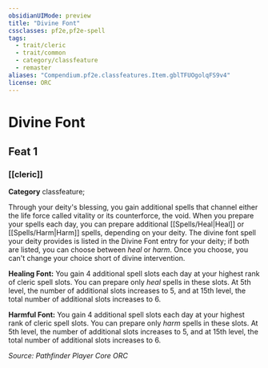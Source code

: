 ```yaml
---
obsidianUIMode: preview
title: "Divine Font"
cssclasses: pf2e,pf2e-spell
tags:
  - trait/cleric
  - trait/common
  - category/classfeature
  - remaster
aliases: "Compendium.pf2e.classfeatures.Item.gblTFUOgolqFS9v4"
license: ORC
---
```

# Divine Font
## Feat 1
### [[cleric]]

**Category** classfeature; 




Through your deity's blessing, you gain additional spells that channel either the life force called vitality or its counterforce, the void. When you prepare your spells each day, you can prepare additional [[Spells/Heal|Heal]] or [[Spells/Harm|Harm]] spells, depending on your deity. The divine font spell your deity provides is listed in the Divine Font entry for your deity; if both are listed, you can choose between _heal_ or _harm_. Once you choose, you can't change your choice short of divine intervention.

**Healing Font:** You gain 4 additional spell slots each day at your highest rank of cleric spell slots. You can prepare only _heal_ spells in these slots. At 5th level, the number of additional slots increases to 5, and at 15th level, the total number of additional slots increases to 6.

**Harmful Font:** You gain 4 additional spell slots each day at your highest rank of cleric spell slots. You can prepare only _harm_ spells in these slots. At 5th level, the number of additional slots increases to 5, and at 15th level, the total number of additional slots increases to 6.

*Source: Pathfinder Player Core*
*ORC*